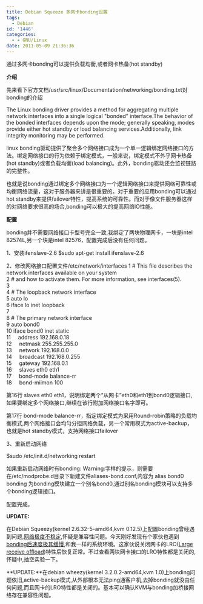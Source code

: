 ```yaml
---
title: Debian Squeeze 多网卡bonding设置
tags:
  - Debian
id: '1446'
categories:
  - - GNU/Linux
date: 2011-05-09 21:36:36
---
```


通过多网卡bonding可以提供负载均衡,或者网卡热备(hot standby)
<!-- more -->
**介绍**

先来看下官方文档/usr/src/linux/Documentation/networking/bonding.txt对bonding的介绍

The Linux bonding driver provides a method for aggregating multiple network interfaces into a single logical "bonded" interface.The behavior of the bonded interfaces depends upon the mode; generally speaking, modes provide either hot standby or load balancing services.Additionally, link integrity monitoring may be performed.

linux bonding驱动提供了聚合多个网络接口成为一个单一逻辑绑定网络接口的方法。绑定网络接口的行为依赖于绑定模式，一般来说，绑定模式不外乎网卡热备(hot standby)或者负载均衡(load balancing)。此外，bonding驱动还会监视链路的完整性。

也就是说bonding通过绑定多个网络接口为一个逻辑网络接口来提供网络可靠性或均衡网络流量，这对于服务器来讲是很重要的。对于重要的应用bonding可以通过hot standby来提供failover特性，提高系统的可靠性。而对于像文件服务器这样的对网络要求很高的场合,bonding可以极大的提高网络IO性能。

**配置**

bonding并不需要网络接口卡型号完全一致,我绑定了两块物理网卡，一块是intel 82574L,另一个块是intel 82576，配置完成后没有任何问题。

1、安装ifenslave-2.6
$sudo apt-get install ifenslave-2.6

2、修改网络接口配置文件/etc/network/interfaces
 1 \# This file describes the network interfaces available on your system  
 2 \# and how to activate them. For more information, see interfaces(5).  
 3   
 4 \# The loopback network interface  
 5 auto lo  
 6 iface lo inet loopback  
 7   
 8 \# The primary network interface  
 9 auto bond0  
10 iface bond0 inet static  
11     address 192.168.0.18  
12     netmask 255.255.255.0  
13     network 192.168.0.0  
14     broadcast 192.168.0.255  
15     gateway 192.168.0.1  
16     slaves eth0 eth1  
17     bond-mode balance-rr  
18     bond-miimon 100  

第16行 slaves eth0 eth1，说明绑定两个“从网卡”eth0和eth1到bond0逻辑接口,如果要绑定多个网络接口,继续在该行附加网络接口名字即可。

第17行 bond-mode balance-rr，指定绑定模式为采用Round-robin策略的负载均衡模式,两个网络接口会均匀分担网络负载，另一个常用模式为active-backup，也就是hot standby模式，支持网络接口failover

3、重新启动网络

$sudo /etc/init.d/networking restart

如果重新启动网络时有bonding: Warning:字样的提示，则需要在/etc/modprobe.d目录下新建文件aliases-bond.conf,内容为
alias bond0 bonding
为bonding模块建立一个别名bond0,通过别名bonding模块可以支持多个bonding逻辑接口。

配置完成。

**UPDATE:**

在Debian Squeezy(kernel 2.6.32-5-amd64,kvm 0.12.5)上配置bonding曾经遇到问题,[网络极度不稳定](https://twitter.com/#!/openwares/status/75503003687337984),怀疑是兼容性问题。今天刚好发现有个家伙也遇到[bonding后速度极其缓慢](http://www.spinics.net/lists/kvm/msg54612.html),和我一样的系统环境。这家伙说关闭网卡的LRO([Large receive offload](https://openwares.net/internet/lro_intro.html))特性后恢复正常。不过查看两块网卡接口的LRO特性都是关闭的,怀疑中,抽空实验一下。

**UPDATE:**在debian wheezy(kernel 3.2.0.2-amd64,kvm 1.0)上bonding问题依旧,active-backup模式,从外部根本无法ping通客户机,去掉bonding就没由任何问题,而且网卡的LRO特性都是关闭的。基本可以确认KVM与bonding加桥接网络存在兼容性问题。